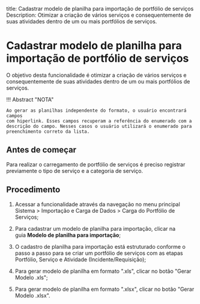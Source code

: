title: Cadastrar modelo de planilha para importação de portfólio de serviços
Description: Otimizar a criação de vários serviços e consequentemente de suas atividades dentro de um ou mais portfólios de serviços.
# Cadastrar modelo de planilha para importação de portfólio de serviços

O objetivo desta funcionalidade é otimizar a criação de vários serviços e
consequentemente de suas atividades dentro de um ou mais portfólios de serviços.

!!! Abstract "NOTA"

    Ao gerar as planilhas independente do formato, o usuário encontrará campos
    com hiperlink. Esses campos recuperam a referência do enumerado com a
    descrição do campo. Nesses casos o usuário utilizará o enumerado para
    preenchimento correto da lista.

Antes de começar
--------------------

Para realizar o carregamento de portfólio de serviços é preciso registrar
previamente o tipo de serviço e a categoria de serviço.

Procedimento
----------------

1.  Acessar a funcionalidade através da navegação no menu principal Sistema \>
    Importação e Carga de Dados \> Carga do Portfólio de Serviços;

2.  Para cadastrar um modelo de planilha para importação, clicar na
    guia **Modelo de planilha para importação**;

3.  O cadastro de planilha para importação está estruturado conforme o passo a
    passo para se criar um portfólio de serviços com as etapas Portfólio,
    Serviço e Atividade (Incidente/Requisição);

4.  Para gerar modelo de planilha em formato ".xls", clicar no botão "Gerar
    Modelo .xls";

5.  Para gerar modelo de planilha em formato ".xlsx", clicar no botão "Gerar
    Modelo .xlsx".


<!-- !!! tip "About"

    <b>Product/Version:</b> CITSmart | 9.00 &nbsp;&nbsp;
    <b>Updated:</b>01/18/2019 – Anna Martins
